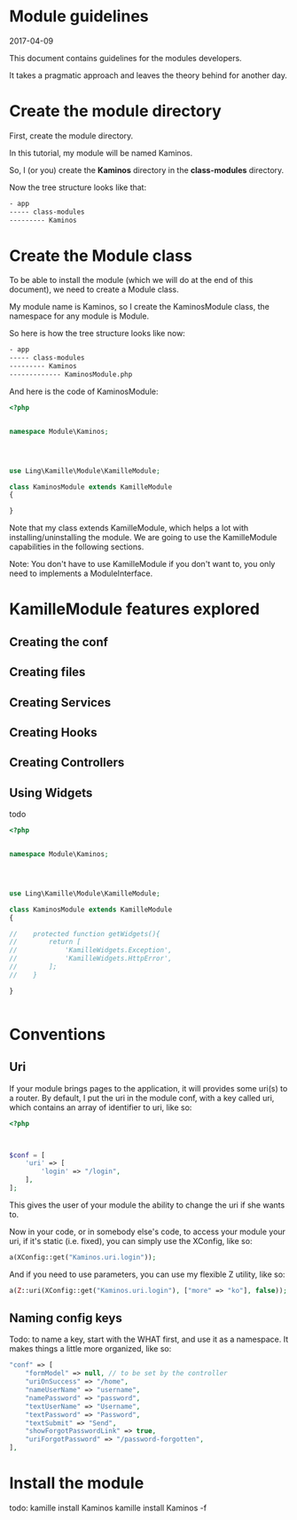Module guidelines
==============================
2017-04-09





This document contains guidelines for the modules developers.

It takes a pragmatic approach and leaves the theory behind for another day.




Create the module directory
============================

First, create the module directory.

In this tutorial, my module will be named Kaminos.

So, I (or you) create the **Kaminos** directory in the **class-modules** directory.

Now the tree structure looks like that:

```txt
- app
----- class-modules
--------- Kaminos
```


Create the Module class
===========================

To be able to install the module (which we will do at the end of this document), we need to create a Module class.

My module name is Kaminos, so I create the KaminosModule class, the namespace for any module is Module.

So here is how the tree structure looks like now:

```txt
- app
----- class-modules
--------- Kaminos
------------- KaminosModule.php
```

And here is the code of KaminosModule:

```php
<?php


namespace Module\Kaminos;




use Ling\Kamille\Module\KamilleModule;

class KaminosModule extends KamilleModule
{

}


```

Note that my class extends KamilleModule, which helps a lot with installing/uninstalling the module.
We are going to use the KamilleModule capabilities in the following sections.


Note: You don't have to use KamilleModule if you don't want to, you only need to implements a ModuleInterface.


KamilleModule features explored
=====================

Creating the conf
---------------------


Creating files
---------------------


Creating Services
---------------------


Creating Hooks
---------------------

Creating Controllers
---------------------


Using Widgets
---------------------
todo
```php
<?php


namespace Module\Kaminos;




use Ling\Kamille\Module\KamilleModule;

class KaminosModule extends KamilleModule
{

//    protected function getWidgets(){
//        return [
//            'KamilleWidgets.Exception',
//            'KamilleWidgets.HttpError',
//        ];
//    }

}



```



Conventions
=================


Uri
-------
If your module brings pages to the application, it will provides some uri(s) to a router.
By default, I put the uri in the module conf, with a key called uri, which contains an array of identifier to uri,
like so:

```php
<?php



$conf = [
    'uri' => [
        'login' => "/login",
    ],
];
```

This gives the user of your module the ability to change the uri if she wants to.

Now in your code, or in somebody else's code, to access your module your uri, if it's static (i.e. fixed), 
you can simply use the XConfig, like so:

```php
a(XConfig::get("Kaminos.uri.login"));
```

And if you need to use parameters, you can use my flexible Z utility, like so:

```php
a(Z::uri(XConfig::get("Kaminos.uri.login"), ["more" => "ko"], false));
```
 
 
Naming config keys
----------------------
Todo: to name a key, start with the WHAT first, and use it as a namespace.
It makes things a little more organized, like so:



```php
"conf" => [
    "formModel" => null, // to be set by the controller
    "uriOnSuccess" => "/home",
    "nameUserName" => "username",
    "namePassword" => "password",
    "textUserName" => "Username",
    "textPassword" => "Password",
    "textSubmit" => "Send",
    "showForgotPasswordLink" => true,
    "uriForgotPassword" => "/password-forgotten",
],
```





Install the module
===================
todo:
kamille install Kaminos 
kamille install Kaminos -f